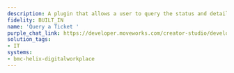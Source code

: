 ```yaml
---
description: A plugin that allows a user to query the status and details of a ticket.
fidelity: BUILT_IN
name: 'Query a Ticket '
purple_chat_link: https://developer.moveworks.com/creator-studio/developer-tools/purple-chat/?conversation=%7B%22startTimestamp%22%3A%2211%3A43%2BAM%22%2C%22messages%22%3A%5B%7B%22parts%22%3A%5B%7B%22richText%22%3A%22%3Cp%3ECan+you+get+me+the+details+for+ticket+INC3431%3F%3C%2Fp%3E%22%7D%5D%2C%22role%22%3A%22user%22%7D%2C%7B%22parts%22%3A%5B%7B%22reasoningSteps%22%3A%5B%7B%22richText%22%3A%22%3Cp%3EWorking+on%3A+%E2%80%9CDetails+for+INC3431%E2%80%9D%3C%2Fp%3E%22%2C%22status%22%3A%22success%22%7D%2C%7B%22richText%22%3A%22%3Cp%3ERetrieving+ticket+information+for+%E2%80%9CINC3431%5C%22%3C%2Fp%3E%22%2C%22status%22%3A%22success%22%7D%2C%7B%22richText%22%3A%22%3Cp%3E%3Cem%3ESummarizing+based+on+%3C%2Fem%3E%3Cstrong%3E1%3C%2Fstrong%3E%3Cem%3E+top+resource%3C%2Fem%3E%3C%2Fp%3E%22%2C%22status%22%3A%22success%22%7D%5D%7D%5D%2C%22role%22%3A%22assistant%22%2C%22showFeedbackTray%22%3Afalse%7D%2C%7B%22parts%22%3A%5B%7B%22richText%22%3A%22%3Cp%3E%3Ca+href%3D%5C%22google.com%5C%22%3E%3Cstrong%3EINC3431%3A%3C%2Fstrong%3E%3C%2Fa%3E%3Cstrong%3E+I+want+to+ask+about+a+Laptop+replacement%3C%2Fstrong%3E%3Cbr%3E%5Cn%3Cbr%3E%5Cn%3Cstrong%3EStatus%3C%2Fstrong%3E%3Cbr%3E%5CnIn+Progress%3Cbr%3E%5Cn%3Cbr%3E%5Cn%3Cstrong%3ELast+Activity%3C%2Fstrong%3E%3Cbr%3E%5CnLucas+R+said%3A+Pending+approval+from+IT%3Cbr%3E%5Cn%3Cbr%3E%5Cn%3Cstrong%3ERequested+for%3Cbr%3E%5Cn%3C%2Fstrong%3EYatin+A%3Cstrong%3E%3Cbr%3E%5Cn%3Cbr%3E%5CnCreated+at%3Cbr%3E%5Cn%3C%2Fstrong%3EFriday%2C+February+10%2C+2025+-+5%3A38AM+PST%3Cbr%3E%5Cn%3Cbr%3E%5Cn%3Cstrong%3EAssignee%3A%3C%2Fstrong%3E%3Cbr%3E%5CnAjay+M%3Cbr%3E%5Cn%3C%2Fp%3E%22%7D%2C%7B%22richText%22%3A%22%3Cp%3EYou+can+%3Cstrong%3Eadd+comments+or+attachments%3C%2Fstrong%3E+related+to+%3Cstrong%3EINC3431%3C%2Fstrong%3E.%3C%2Fp%3E%22%7D%2C%7B%22buttons%22%3A%5B%7B%22buttonText%22%3A%22Add+comment%22%7D%2C%7B%22buttonText%22%3A%22Close+issue%22%7D%2C%7B%22buttonText%22%3A%22%E2%9C%94%EF%B8%8F+Got+it%2C+thanks%22%7D%5D%7D%2C%7B%22citations%22%3A%5B%7B%22citationTitle%22%3A%22INC3431%22%2C%22connectorName%22%3A%22bmc-helix-digitalworkplace%22%7D%5D%7D%5D%2C%22role%22%3A%22assistant%22%7D%5D%7D
solution_tags:
- IT
systems:
- bmc-helix-digitalworkplace
---
```


